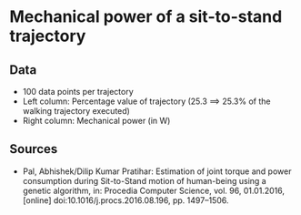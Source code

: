 # Mechanical power of a sit-to-stand trajectory

## Data
* 100 data points per trajectory
* Left column: Percentage value of trajectory (25.3 ==> 25.3% of the walking trajectory executed)
* Right column: Mechanical power (in W)

## Sources 
* Pal, Abhishek/Dilip Kumar Pratihar: Estimation of joint torque and power consumption during Sit-to-Stand motion of human-being using a genetic algorithm, in: Procedia Computer Science, vol. 96, 01.01.2016, [online] doi:10.1016/j.procs.2016.08.196, pp. 1497–1506.

